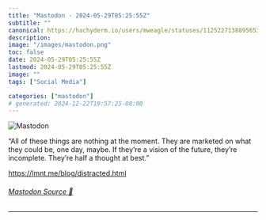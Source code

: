 ```yaml
---
title: "Mastodon - 2024-05-29T05:25:55Z"
subtitle: ""
canonical: https://hachyderm.io/users/mweagle/statuses/112522713889565351
description:
image: "/images/mastodon.png"
toc: false
date: 2024-05-29T05:25:55Z
lastmod: 2024-05-29T05:25:55Z
image: ""
tags: ["Social Media"]

categories: ["mastodon"]
# generated: 2024-12-22T19:57:25-08:00
---
```

![Mastodon](/images/mastodon.png)

<p>“All of these things are nothing at the moment. They are marketed on what they could be, one day, maybe. If they’re a vision of the future, they’re incomplete. They’re half a thought at best.”</p><p><a href="https://lmnt.me/blog/distracted.html" target="_blank" rel="nofollow noopener noreferrer" translate="no"><span class="invisible">https://</span><span class="">lmnt.me/blog/distracted.html</span><span class="invisible"></span></a></p>


###### [Mastodon Source 🐘](https://hachyderm.io/@mweagle/112522713889565351)

___
